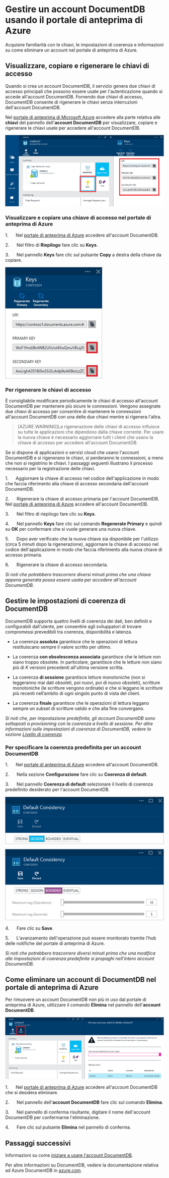 <properties 
	pageTitle="Gestire un account DocumentDB usando il portale di anteprima di Azure | Microsoft Azure" 
	description="Informazioni su come gestire il proprio account DocumentDB tramite il portale di anteprima di Azure. Trovare una guida sull'utilizzo del portale di anteprima di Azure per visualizzare, copiare, eliminare e accedere agli account." 
	keywords="Portale di anteprima di Azure, documentdb, azure, Microsoft azure"
	services="documentdb" 
	documentationCenter="" 
	authors="AndrewHoh" 
	manager="jhubbard" 
	editor="cgronlun"/>

<tags 
	ms.service="documentdb" 
	ms.workload="data-services" 
	ms.tgt_pltfrm="na" 
	ms.devlang="na" 
	ms.topic="article" 
	ms.date="10/22/2015" 
	ms.author="anhoh"/>

# Gestire un account DocumentDB usando il portale di anteprima di Azure

Acquisire familiarità con le chiavi, le impostazioni di coerenza e informazioni su come eliminare un account nel portale di anteprima di Azure.

## <a id="keys"></a>Visualizzare, copiare e rigenerare le chiavi di accesso
Quando si crea un account DocumentDB, il servizio genera due chiavi di accesso principali che possono essere usate per l'autenticazione quando si accede all'account DocumentDB. Fornendo due chiavi di accesso, DocumentDB consente di rigenerare le chiavi senza interruzioni dell'account DocumentDB.

Nel [portale di anteprima di Microsoft Azure](https://portal.azure.com/) accedere alla parte relativa alle **chiavi** del pannello dell'**account DocumentDB** per visualizzare, copiare e rigenerare le chiavi usate per accedere all'account DocumentDB.

![Schermata del portale di anteprima di Azure, pannello delle chiavi](media/documentdb-manage-account/keys.png)

### Visualizzare e copiare una chiave di accesso nel portale di anteprima di Azure

1.      Nel [portale di anteprima di Azure](https://portal.azure.com/) accedere all'account DocumentDB. 

2.      Nel filtro di **Riepilogo** fare clic su **Keys**.

3.      Nel pannello **Keys** fare clic sul pulsante **Copy** a destra della chiave da copiare.

  ![Visualizzare e copiare una chiave di accesso nel portale di anteprima di Azure, pannello delle chiavi](./media/documentdb-manage-account/image004.jpg)

### Per rigenerare le chiavi di accesso

È consigliabile modificare periodicamente le chiavi di accesso all'account DocumentDB per mantenere più sicure le connessioni. Vengono assegnate due chiavi di accesso per consentire di mantenere le connessioni all'account DocumentDB con una delle due chiavi mentre si rigenera l'altra.

> [AZURE.WARNING]La rigenerazione delle chiavi di accesso influisce su tutte le applicazioni che dipendono dalla chiave corrente. Per usare la nuova chiave è necessario aggiornare tutti i client che usano la chiave di accesso per accedere all'account DocumentDB.

Se si dispone di applicazioni o servizi cloud che usano l'account DocumentDB e si rigenerano le chiavi, si perderanno le connessioni, a meno che non si registrino le chiavi. I passaggi seguenti illustrano il processo necessario per la registrazione delle chiavi.

1.      Aggiornare la chiave di accesso nel codice dell'applicazione in modo che faccia riferimento alla chiave di accesso secondaria dell'account DocumentDB.

2.      Rigenerare la chiave di accesso primaria per l'account DocumentDB. Nel [portale di anteprima di Azure](https://portal.azure.com/) accedere all'account DocumentDB.

3.      Nel filtro di riepilogo fare clic su **Keys**.

4.      Nel pannello **Keys** fare clic sul comando **Regenerate Primary** e quindi su **OK** per confermare che si vuole generare una nuova chiave.

5.      Dopo aver verificato che la nuova chiave sia disponibile per l'utilizzo (circa 5 minuti dopo la rigenerazione), aggiornare la chiave di accesso nel codice dell'applicazione in modo che faccia riferimento alla nuova chiave di accesso primaria.

6.      Rigenerare la chiave di accesso secondaria.

*Si noti che potrebbero trascorrere diversi minuti prima che una chiave appena generata possa essere usata per accedere all'account DocumentDB.*

## <a id="consistency"></a>Gestire le impostazioni di coerenza di DocumentDB
DocumentDB supporta quattro livelli di coerenza dei dati, ben definiti e configurabili dall'utente, per consentire agli sviluppatori di trovare compromessi prevedibili tra coerenza, disponibilità e latenza.

- La coerenza **assoluta** garantisce che le operazioni di lettura restituiscano sempre il valore scritto per ultimo.

- La coerenza **con obsolescenza associata** garantisce che le letture non siano troppo obsolete. In particolare, garantisce che le letture non siano più di *K* versioni precedenti all'ultima versione scritta.

- La coerenza **di sessione** garantisce letture monotoniche (non si leggeranno mai dati obsoleti, poi nuovi, poi di nuovo obsoleti), scritture monotoniche (le scritture vengono ordinate) e che si leggano le scritture più recenti nell’ambito di ogni singolo punto di vista del client.

- La coerenza **finale** garantisce che le operazioni di lettura leggano sempre un subset di scritture valido e che alla fine convergano.

*Si noti che, per impostazione predefinita, gli account DocumentDB sono sottoposti a provisioning con la coerenza a livello di sessione. Per altre informazioni sulle impostazioni di coerenza di DocumentDB, vedere la sezione [Livello di coerenza](http://go.microsoft.com/fwlink/p/?LinkId=402365).*

### Per specificare la coerenza predefinita per un account DocumentDB

1.      Nel [portale di anteprima di Azure](https://portal.azure.com/) accedere all'account DocumentDB. 

2.      Nella sezione **Configurazione** fare clic su **Coerenza di default**.

3.      Nel pannello **Coerenza di default** selezionare il livello di coerenza predefinito desiderato per l'account DocumentDB.

![Sessione coerenza predefinita](./media/documentdb-manage-account/image005.png)

![Coerenza predefinito limitata](./media/documentdb-manage-account/image006.png)

4.      Fare clic su **Save**.

5.      L'avanzamento dell'operazione può essere monitorato tramite l'hub delle notifiche del portale di anteprima di Azure.

*Si noti che potrebbero trascorrere diversi minuti prima che una modifica alle impostazioni di coerenza predefinite si propaghi nell'intero account DocumentDB.*

## <a id="delete"></a> Come eliminare un account di DocumentDB nel portale di anteprima di Azure
Per rimuovere un account DocumentDB non più in uso dal portale di anteprima di Azure, utilizzare il comando **Elimina** nel pannello dell'**account DocumentDB**.

![Come eliminare un account di DocumentDB nel portale di anteprima di Azure](./media/documentdb-manage-account/image009.png)

1.      Nel [portale di anteprima di Azure](https://portal.azure.com/) accedere all'account DocumentDB che si desidera eliminare. 

2.      Nel pannello dell'**account DocumentDB** fare clic sul comando **Elimina**.

3.      Nel pannello di conferma risultante, digitare il nome dell'account DocumentDB per confermarne l'eliminazione.

4.      Fare clic sul pulsante **Elimina** nel pannello di conferma.

## <a id="next"></a>Passaggi successivi

Informazioni su come [iniziare a usare l'account DocumentDB](http://go.microsoft.com/fwlink/p/?LinkId=402364).

Per altre informazioni su DocumentDB, vedere la documentazione relativa ad Azure DocumentDB in [azure.com](http://go.microsoft.com/fwlink/?LinkID=402319&clcid=0x409).

 
 

<!----HONumber=Nov15_HO1-->